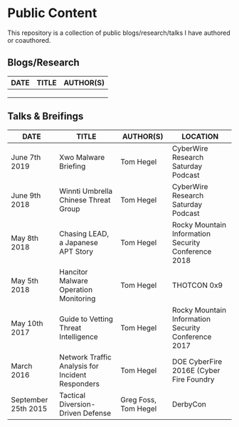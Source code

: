 # Public Content

This repository is a collection of public blogs/research/talks I have authored or coauthored. 


## Blogs/Research

| DATE  | TITLE  |  AUTHOR(S)  |
|---|---|---|
|   |   |   |
|   |   |   |
|   |   |   |

## Talks & Breifings

| DATE  | TITLE  |  AUTHOR(S)  |  LOCATION |
|---|---|---|---|
| June 7th 2019 | Xwo Malware Briefing | Tom Hegel | CyberWire Research Saturday Podcast |
| June 9th 2018 | Winnti Umbrella Chinese Threat Group | Tom Hegel | CyberWire Research Saturday Podcast |
|  May 8th 2018 | Chasing LEAD, a Japanese APT Story  | Tom Hegel | Rocky Mountain Information Security Conference 2018 |
|  May 5th 2018 | Hancitor Malware Operation Monitoring  | Tom Hegel  | THOTCON 0x9  |
|  May 10th 2017 |  Guide to Vetting Threat Intelligence |  Tom Hegel |  Rocky Mountain Information Security Conference 2017 |
| March 2016| Network Traffic Analysis for Incident Responders | Tom Hegel | DOE CyberFire 2016E (Cyber Fire Foundry |
| September 25th 2015 | Tactical Diversion-Driven Defense | Greg Foss, Tom Hegel | DerbyCon |
